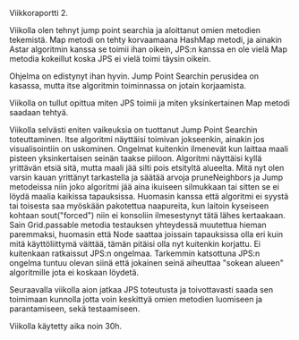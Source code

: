 Viikkoraportti 2.

Viikolla olen tehnyt jump point searchia ja aloittanut omien metodien tekemistä. Map metodi on tehty korvaamaana HashMap metodi, ja ainakin Astar algoritmin kanssa se toimii ihan oikein, JPS:n kanssa en ole vielä Map metodia kokeillut koska JPS ei vielä toimi täysin oikein.

Ohjelma on edistynyt ihan hyvin. Jump Point Searchin perusidea on kasassa, mutta itse algoritmin toiminnassa on jotain korjaamista.

Viikolla on tullut opittua miten JPS toimii ja miten yksinkertainen Map metodi saadaan tehtyä.

Viikolla selvästi eniten vaikeuksia on tuottanut Jump Point Searchin toteuttaminen. Itse algoritmi näyttäisi toimivan jokseenkin, ainakin jos visualisointiin on uskominen. Ongelmat kuitenkin ilmenevät kun laittaa maali pisteen yksinkertaisen seinän taakse piiloon. Algoritmi näyttäisi kyllä yrittävän etsiä sitä, mutta maali jää silti pois etsityltä alueelta. Mitä nyt olen varsin kauan yrittänyt tarkastella ja säätää arvoja pruneNeighbors ja Jump metodeissa niin joko algoritmi jää aina ikuiseen silmukkaan tai sitten se ei löydä maalia kaikissa tapauksissa.
Huomasin kanssa että algoritmi ei syystä tai toisesta saa myöskään pakotettua naapureita, kun laitoin kyseiseen kohtaan sout("forced") niin ei konsoliin ilmesestynyt tätä lähes kertaakaan. Sain Grid.passable metodia testauksen yhteydessä muutettua hieman paremmaksi, huomasin että Node saattaa joissain tapauksissa olla eri kuin mitä käyttöliittymä väittää, tämän pitäisi olla nyt kuitenkin korjattu. Ei kuitenkaan ratkaissut JPS:n ongelmaa. 
Tarkemmin katsottuna JPS:n ongelma tuntuu olevan siinä että jokainen seinä aiheuttaa "sokean alueen" algoritmille jota ei koskaan löydetä.

Seuraavalla viikolla aion jatkaa JPS toteutusta ja toivottavasti saada sen toimimaan kunnolla jotta voin keskittyä omien metodien luomiseen ja parantamiseen, sekä testaamiseen.

Viikolla käytetty aika noin 30h.